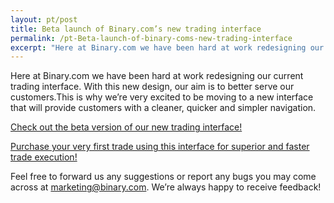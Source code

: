 ```yaml
---
layout: pt/post
title: Beta launch of Binary.com’s new trading interface
permalink: /pt-Beta-launch-of-binary-coms-new-trading-interface
excerpt: "Here at Binary.com we have been hard at work redesigning our current trading interface. With this new design, our aim is to better serve our customers.This is why we’re very excited to be moving to a new..."  
---
```



Here at Binary.com we have been hard at work redesigning our current trading interface. With this new design, our aim is to better serve our customers.This is why we’re very excited to be moving to a new interface that will provide customers with a cleaner, quicker and simpler navigation. 

[Check out the beta version of our new trading interface!](https://www.binary.com/trading?utm_source=social&utm_medium=blog&utm_campaign=WhatsNew)

[Purchase your very first trade using this interface for superior and faster trade execution!](https://www.binary.com/trading?utm_source=social&utm_medium=blog&utm_campaign=WhatsNew)

Feel free to forward us any suggestions or report any bugs you may come across at [marketing@binary.com](mailto:marketing@binary.com). We’re always happy to receive feedback!